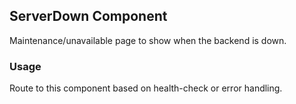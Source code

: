 ## ServerDown Component

Maintenance/unavailable page to show when the backend is down.

### Usage

Route to this component based on health-check or error handling.


